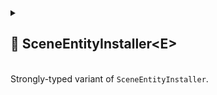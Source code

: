 <details>
  <summary>
    <h2 id="scene-entity-installer-t"> 🧩 SceneEntityInstaller&lt;E&gt;</h2>
    <br>Strongly-typed variant of <code>SceneEntityInstaller</code>.
  </summary>

<br>

```csharp
public abstract class SceneEntityInstaller<E> : SceneEntityInstaller, IEntityInstaller<E> 
    where E : class, IEntity
```

- **Type Parameter:** `E` – The specific type of `IEntity` this installer operates on.
- **Inheritance:** Inherits from [SceneEntityInstaller](#scene-entity-installer) and
  implements [IEntityInstaller&lt;E&gt;](IEntityInstaller.md/#entity-installer-t).
- **Notes:** Eliminates the need for manual casting in derived installer classes.

---

### 🏹 Methods

#### `Install(E entity)`

```csharp
public abstract void Install(E entity);
```

- **Description:** Installs data, values, or behaviors into the strongly-typed entity.
- **Parameters:** `entity` – The entity of type `E` to install configuration or components into.
- **Remarks:** Must be implemented by derived classes.

#### `Uninstall(E entity)`

```csharp
public virtual void Uninstall(E entity);
```

- **Description:** Removes previously installed data or behavior from the strongly-typed entity.
- **Parameters:** `entity` – The entity of type `E` to uninstall configuration, components, or behavior from.
- **Remarks:** Default implementation does nothing. Override to provide custom uninstall behavior.

#### `OnValidate()`

```csharp
protected virtual void OnValidate();
```

- **Description:** Called by Unity when the component is modified in the Inspector.
- **Note:** Runs only in the Unity Editor; does not execute at runtime.

---

### 🗂 Example of Usage

```csharp
public sealed class UnitEntity : SceneEntity
{
}
```

```csharp
public sealed class CharacterInstaller : SceneEntityInstaller<UnitEntity>
{
    [SerializeField] private Transform _transform;
    [SerializeField] private float _moveSpeed = 5.0f;

    protected override void Install(UnitEntity entity)
    {
        entity.AddTag("Character");
        entity.AddTag("Moveable");
        
        entity.AddValue("Transform", _transform);
        entity.AddValue("MoveSpeed", _moveSpeed);
        entity.AddValue("MoveDirection", Vector3.zero);
        
        entity.AddBehaviour<MoveBehaviour>();
    }
}
```

> Note: Using the generic `UnitEntity` version allows type-safe access to entity-specific properties without casting.

</details>